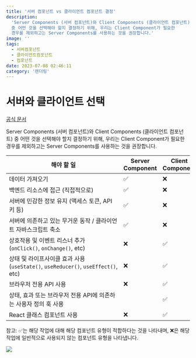 ```yaml
---
title: '서버 컴포넌트 vs 클라이언트 컴포넌트 결정'
description:
  'Server Components (서버 컴포넌트)와 Client Components (클라이언트 컴포넌트)
  중 어떤 것을 선택해야 할지 결정하기 위해, 우리는 Client Component가 필요한
  경우를 제외하고는 Server Components를 사용하는 것을 권장합니다.'
image: ''
tags:
  - 서버컴포넌트
  - 클라이언트컴포넌트
  - 컴포넌트
date: 2023-07-08 02:46:11
category: '렌더링'
---
```


# 서버와 클라이언트 선택

[공식 문서](https://nextjs.org/docs/getting-started/react-essentials#when-to-use-server-and-client-components)

Server Components (서버 컴포넌트)와 Client Components (클라이언트 컴포넌트) 중
어떤 것을 선택해야 할지 결정하기 위해, 우리는 Client Component가 필요한 경우를
제외하고는 Server Components를 사용하는 것을 권장합니다.

| 해야 할 일                                                                        | Server Component | Client Component |
| --------------------------------------------------------------------------------- | ---------------- | ---------------- |
| 데이터 가져오기                                                                   | ✅               | ❌               |
| 백엔드 리소스에 접근 (직접적으로)                                                 | ✅               | ❌               |
| 서버에 민감한 정보 유지 (액세스 토큰, API 키 등)                                  | ✅               | ❌               |
| 서버에 의존하고 있는 무거운 동작 / 클라이언트 자바스크립트 축소                   | ✅               | ❌               |
| 상호작용 및 이벤트 리스너 추가 (`onClick()`, `onChange()`, etc)                   | ❌               | ✅               |
| 상태 및 라이프사이클 효과 사용 (`useState()`, `useReducer()`, `useEffect()`, etc) | ❌               | ✅               |
| 브라우저 전용 API 사용                                                            | ❌               | ✅               |
| 상태, 효과 또는 브라우저 전용 API에 의존하는 사용자 정의 훅 사용                  |                  | ✅               |
| React 클래스 컴포넌트 사용                                                        | ❌               | ✅               |

참고: ✅는 해당 작업에 대해 해당 컴포넌트 유형이 적합하다는 것을 나타내며, ❌은
해당 작업에 일반적으로 사용되지 않는 컴포넌트 유형을 나타냅니다.

![](https://i.imgur.com/y4aygmY.png)
